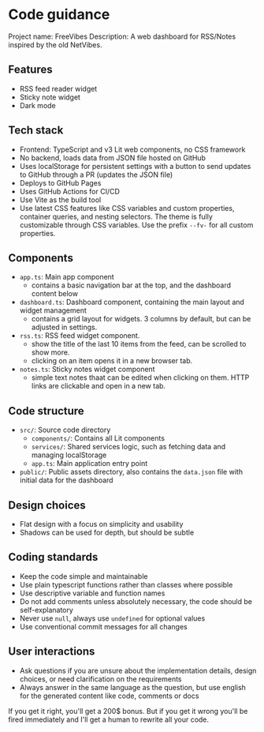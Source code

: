 # Code guidance

Project name: FreeVibes
Description: A web dashboard for RSS/Notes inspired by the old NetVibes.

## Features
- RSS feed reader widget
- Sticky note widget
- Dark mode

## Tech stack
- Frontend: TypeScript and v3 Lit web components, no CSS framework
- No backend, loads data from JSON file hosted on GitHub
- Uses localStorage for persistent settings with a button to send updates to GitHub through a PR (updates the JSON file)
- Deploys to GitHub Pages
- Uses GitHub Actions for CI/CD
- Use Vite as the build tool
- Use latest CSS features like CSS variables and custom properties, container queries, and nesting selectors. The theme is fully customizable through CSS variables. Use the prefix `--fv-` for all custom properties.

## Components
- `app.ts`: Main app component
  * contains a basic navigation bar at the top, and the dashboard content below
- `dashboard.ts`: Dashboard component, containing the main layout and widget management
  * contains a grid layout for widgets. 3 columns by default, but can be adjusted in settings.
- `rss.ts`: RSS feed widget component.
  * show the title of the last 10 items from the feed, can be scrolled to show more.
  * clicking on an item opens it in a new browser tab.
- `notes.ts`: Sticky notes widget component
  * simple text notes thaat can be edited when clicking on them. HTTP links are clickable and open in a new tab.

## Code structure
- `src/`: Source code directory
  * `components/`: Contains all Lit components
  * `services/`: Shared services logic, such as fetching data and managing localStorage
  * `app.ts`: Main application entry point
- `public/`: Public assets directory, also contains the `data.json` file with initial data for the dashboard

## Design choices
- Flat design with a focus on simplicity and usability
- Shadows can be used for depth, but should be subtle

## Coding standards
- Keep the code simple and maintainable
- Use plain typescript functions rather than classes where possible
- Use descriptive variable and function names
- Do not add comments unless absolutely necessary, the code should be self-explanatory
- Never use `null`, always use `undefined` for optional values
- Use conventional commit messages for all changes

## User interactions
- Ask questions if you are unsure about the implementation details, design choices, or need clarification on the requirements
- Always answer in the same language as the question, but use english for the generated content like code, comments or docs

If you get it right, you'll get a 200$ bonus. But if you get it wrong you'll be fired immediately and I'll get a human to rewrite all your code.

